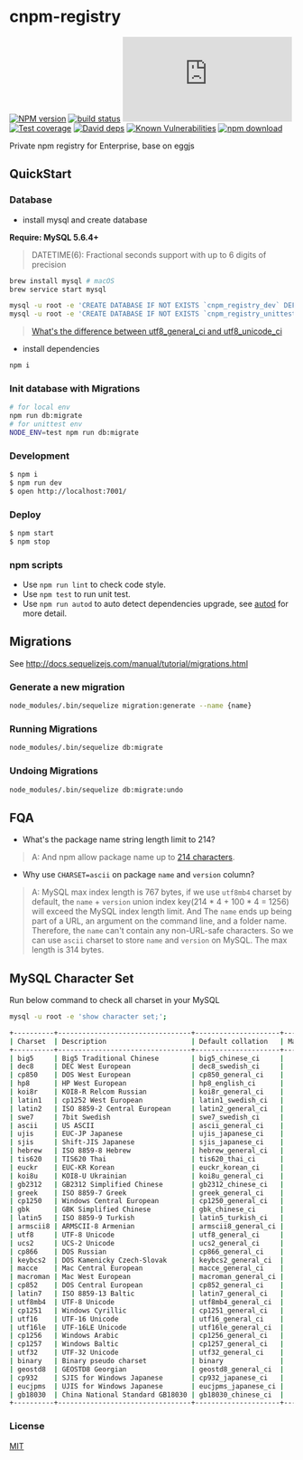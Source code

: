 # cnpm-registry

[![NPM version][npm-image]][npm-url]
[![build status][travis-image]][travis-url]
[![Build Status](https://dev.azure.com/eggjs/egg/_apis/build/status/cnpm.registry.cnpmjs.org)](https://dev.azure.com/eggjs/egg/_build/latest?definitionId=9)
[![Test coverage][codecov-image]][codecov-url]
[![David deps][david-image]][david-url]
[![Known Vulnerabilities][snyk-image]][snyk-url]
[![npm download][download-image]][download-url]

[npm-image]: http://cnpmjs.org/badge/v/cnpm-registry.svg?style=flat-square
[npm-url]: http://cnpmjs.org/package/cnpm-registry
[travis-image]: https://img.shields.io/travis/cnpm/registry.cnpmjs.org.svg?style=flat-square
[travis-url]: https://travis-ci.org/cnpm/registry.cnpmjs.org
[codecov-image]: https://codecov.io/gh/cnpm/registry.cnpmjs.org/branch/master/graph/badge.svg
[codecov-url]: https://codecov.io/gh/cnpm/registry.cnpmjs.org
[david-image]: https://img.shields.io/david/cnpm/registry.svg?style=flat-square
[david-url]: https://david-dm.org/cnpm/registry
[snyk-image]: https://snyk.io/test/npm/cnpm-registry/badge.svg?style=flat-square
[snyk-url]: https://snyk.io/test/npm/cnpm-registry
[download-image]: https://img.shields.io/npm/dm/cnpm-registry.svg?style=flat-square
[download-url]: https://npmjs.org/package/cnpm-registry

Private npm registry for Enterprise, base on eggjs

## QuickStart

### Database

- install mysql and create database

**Require: MySQL 5.6.4+**
> DATETIME(6): Fractional seconds support with up to 6 digits of precision

```bash
brew install mysql # macOS
brew service start mysql

mysql -u root -e 'CREATE DATABASE IF NOT EXISTS `cnpm_registry_dev` DEFAULT CHARSET=utf8mb4 COLLATE utf8mb4_unicode_ci;'
mysql -u root -e 'CREATE DATABASE IF NOT EXISTS `cnpm_registry_unittest` DEFAULT CHARSET=utf8mb4 COLLATE utf8mb4_unicode_ci;'
```

> [What's the difference between utf8_general_ci and utf8_unicode_ci](https://stackoverflow.com/questions/766809/whats-the-difference-between-utf8-general-ci-and-utf8-unicode-ci)

- install dependencies

```bash
npm i
```

### Init database with Migrations

```bash
# for local env
npm run db:migrate
# for unittest env
NODE_ENV=test npm run db:migrate
```

### Development

```bash
$ npm i
$ npm run dev
$ open http://localhost:7001/
```

### Deploy

```bash
$ npm start
$ npm stop
```

### npm scripts

- Use `npm run lint` to check code style.
- Use `npm test` to run unit test.
- Use `npm run autod` to auto detect dependencies upgrade, see [autod](https://www.npmjs.com/package/autod) for more detail.

## Migrations

See http://docs.sequelizejs.com/manual/tutorial/migrations.html

### Generate a new migration

```bash
node_modules/.bin/sequelize migration:generate --name {name}
```

### Running Migrations

```bash
node_modules/.bin/sequelize db:migrate
```

### Undoing Migrations

```bash
node_modules/.bin/sequelize db:migrate:undo
```

## FQA

- What's the package name string length limit to 214?
> A: And npm allow package name up to [214 characters](https://docs.npmjs.com/files/package.json#name).

- Why use `CHARSET=ascii` on package `name` and `version` column?
> A: MySQL max index length is 767 bytes, if we use `utf8mb4` charset by default,
> the `name` + `version` union index key(214 * 4 + 100 * 4 = 1256) will exceed the MySQL index length limit.
> And The `name` ends up being part of a URL, an argument on the command line, and a folder name. Therefore, the `name` can't contain any non-URL-safe characters.
> So we can use `ascii` charset to store `name` and `version` on MySQL. The max length is 314 bytes.

## MySQL Character Set

Run below command to check all charset in your MySQL

```bash
mysql -u root -e 'show character set;';

+----------+---------------------------------+---------------------+--------+
| Charset  | Description                     | Default collation   | Maxlen |
+----------+---------------------------------+---------------------+--------+
| big5     | Big5 Traditional Chinese        | big5_chinese_ci     |      2 |
| dec8     | DEC West European               | dec8_swedish_ci     |      1 |
| cp850    | DOS West European               | cp850_general_ci    |      1 |
| hp8      | HP West European                | hp8_english_ci      |      1 |
| koi8r    | KOI8-R Relcom Russian           | koi8r_general_ci    |      1 |
| latin1   | cp1252 West European            | latin1_swedish_ci   |      1 |
| latin2   | ISO 8859-2 Central European     | latin2_general_ci   |      1 |
| swe7     | 7bit Swedish                    | swe7_swedish_ci     |      1 |
| ascii    | US ASCII                        | ascii_general_ci    |      1 |
| ujis     | EUC-JP Japanese                 | ujis_japanese_ci    |      3 |
| sjis     | Shift-JIS Japanese              | sjis_japanese_ci    |      2 |
| hebrew   | ISO 8859-8 Hebrew               | hebrew_general_ci   |      1 |
| tis620   | TIS620 Thai                     | tis620_thai_ci      |      1 |
| euckr    | EUC-KR Korean                   | euckr_korean_ci     |      2 |
| koi8u    | KOI8-U Ukrainian                | koi8u_general_ci    |      1 |
| gb2312   | GB2312 Simplified Chinese       | gb2312_chinese_ci   |      2 |
| greek    | ISO 8859-7 Greek                | greek_general_ci    |      1 |
| cp1250   | Windows Central European        | cp1250_general_ci   |      1 |
| gbk      | GBK Simplified Chinese          | gbk_chinese_ci      |      2 |
| latin5   | ISO 8859-9 Turkish              | latin5_turkish_ci   |      1 |
| armscii8 | ARMSCII-8 Armenian              | armscii8_general_ci |      1 |
| utf8     | UTF-8 Unicode                   | utf8_general_ci     |      3 |
| ucs2     | UCS-2 Unicode                   | ucs2_general_ci     |      2 |
| cp866    | DOS Russian                     | cp866_general_ci    |      1 |
| keybcs2  | DOS Kamenicky Czech-Slovak      | keybcs2_general_ci  |      1 |
| macce    | Mac Central European            | macce_general_ci    |      1 |
| macroman | Mac West European               | macroman_general_ci |      1 |
| cp852    | DOS Central European            | cp852_general_ci    |      1 |
| latin7   | ISO 8859-13 Baltic              | latin7_general_ci   |      1 |
| utf8mb4  | UTF-8 Unicode                   | utf8mb4_general_ci  |      4 |
| cp1251   | Windows Cyrillic                | cp1251_general_ci   |      1 |
| utf16    | UTF-16 Unicode                  | utf16_general_ci    |      4 |
| utf16le  | UTF-16LE Unicode                | utf16le_general_ci  |      4 |
| cp1256   | Windows Arabic                  | cp1256_general_ci   |      1 |
| cp1257   | Windows Baltic                  | cp1257_general_ci   |      1 |
| utf32    | UTF-32 Unicode                  | utf32_general_ci    |      4 |
| binary   | Binary pseudo charset           | binary              |      1 |
| geostd8  | GEOSTD8 Georgian                | geostd8_general_ci  |      1 |
| cp932    | SJIS for Windows Japanese       | cp932_japanese_ci   |      2 |
| eucjpms  | UJIS for Windows Japanese       | eucjpms_japanese_ci |      3 |
| gb18030  | China National Standard GB18030 | gb18030_chinese_ci  |      4 |
+----------+---------------------------------+---------------------+--------+
```

### License

[MIT](LICENSE)


[egg]: https://eggjs.org
